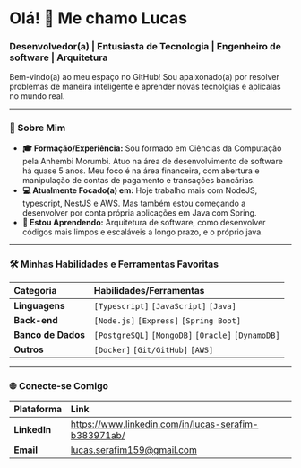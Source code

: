 # Olá! 👋 Me chamo Lucas

### Desenvolvedor(a) | Entusiasta de Tecnologia | Engenheiro de software | Arquitetura

Bem-vindo(a) ao meu espaço no GitHub! Sou apaixonado(a) por resolver problemas de maneira inteligente e aprender novas tecnolgias e aplicalas no mundo real.

---

### 🚀 Sobre Mim

* **🎓 Formação/Experiência:** Sou formado em Ciências da Computação pela Anhembi Morumbi. Atuo na área de desenvolvimento de software há quase 5 anos. Meu foco é na área financeira, com abertura e manipulação de contas de pagamento e transações bancárias. 
* **💻 Atualmente Focado(a) em:** Hoje trabalho mais com NodeJS, typescript, NestJS e AWS. Mas também estou começando a desenvolver por conta própria aplicações em Java com Spring.
* **🌱 Estou Aprendendo:** Arquitetura de software, como desenvolver códigos mais limpos e escaláveis a longo prazo, e o próprio java.

---

### 🛠️ Minhas Habilidades e Ferramentas Favoritas

| Categoria | Habilidades/Ferramentas |
| :--- | :--- |
| **Linguagens** | `[Typescript]` `[JavaScript]` `[Java]` |
| **Back-end** | `[Node.js]` `[Express]` `[Spring Boot]` |
| **Banco de Dados**| `[PostgreSQL]` `[MongoDB]` `[Oracle]` `[DynamoDB]` |
| **Outros** | `[Docker]` `[Git/GitHub]` `[AWS]` |

---

### 🌐 Conecte-se Comigo

| Plataforma | Link |
| :--- | :--- |
| **LinkedIn** | https://www.linkedin.com/in/lucas-serafim-b383971ab/ |
| **Email** | lucas.serafim159@gmail.com |
